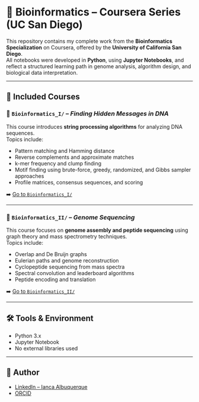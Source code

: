 # 🧬 Bioinformatics – Coursera Series (UC San Diego)

This repository contains my complete work from the **Bioinformatics Specialization** on Coursera, offered by the **University of California San Diego**.  
All notebooks were developed in **Python**, using **Jupyter Notebooks**, and reflect a structured learning path in genome analysis, algorithm design, and biological data interpretation.

---

## 📘 Included Courses

### 📁 `Bioinformatics_I/` – *Finding Hidden Messages in DNA*

This course introduces **string processing algorithms** for analyzing DNA sequences.  
Topics include:
- Pattern matching and Hamming distance
- Reverse complements and approximate matches
- k-mer frequency and clump finding
- Motif finding using brute-force, greedy, randomized, and Gibbs sampler approaches
- Profile matrices, consensus sequences, and scoring

➡️ [Go to `Bioinformatics_I/`](./Bioinformatics_I/)

---

### 📁 `Bioinformatics_II/` – *Genome Sequencing*

This course focuses on **genome assembly and peptide sequencing** using graph theory and mass spectrometry techniques.  
Topics include:
- Overlap and De Bruijn graphs
- Eulerian paths and genome reconstruction
- Cyclopeptide sequencing from mass spectra
- Spectral convolution and leaderboard algorithms
- Peptide encoding and translation

➡️ [Go to `Bioinformatics_II/`](./Bioinformatics_II/)

---

## 🛠️ Tools & Environment

- Python 3.x  
- Jupyter Notebook  
- No external libraries used

---

## 🔗 Author

- [LinkedIn – Ianca Albuquerque](https://linkedin.com/in/ianca-kpa)  
- [ORCID](https://orcid.org/0000-0003-2495-4821)

